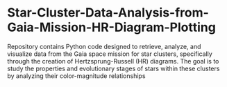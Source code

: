 # Star-Cluster-Data-Analysis-from-Gaia-Mission-HR-Diagram-Plotting
Repository contains Python code designed to retrieve, analyze, and visualize data from the Gaia space mission for star clusters, specifically through the creation of Hertzsprung-Russell (HR) diagrams. The goal is to study the properties and evolutionary stages of stars within these clusters by analyzing their color-magnitude relationships
